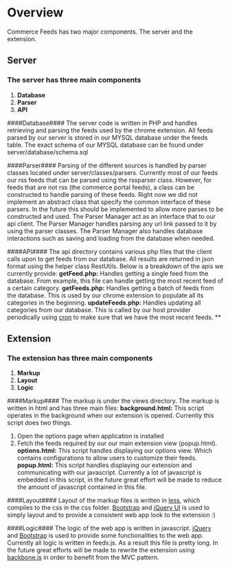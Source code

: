 Overview
========

Commerce Feeds has two major components. The server and the extension.

Server
------

### The server has three main components ###
1. **Database**
2. **Parser**
3. **API**


####Database####
The server code is written in PHP and handles retrieving and parsing the feeds used by the chrome extension. All feeds parsed by our server is stored in our MYSQL database under the feeds table. The exact schema of our MYSQL database can be found under server/database/schema.sql

####Parser####
Parsing of the different sources is handled by parser classes located under server/classes/parsers. Currently most of our feeds our rss feeds that can be parsed using the rssparser class. However, for feeds that are not rss (the commerce portal feeds), a class can be constructed to handle parsing of these feeds. Right now we did not implement an abstract class that specify the common interface of these parsers. In the future this should be implemented to allow more parses to be constructed and used.
The Parser Manager act as an interface that to our api client. The Parser Manager handles parsing any url link passed to it by using the parser classes. The Parser Manager also handles database interactions such as saving and loading from the database when needed.

####API####
The api directory contains various php files that the client calls upon to get feeds from our database. All results are returned in json format using the helper class RestUtils.
Below is a breakdown of the apis we currently provide:
**getFeed.php:** Handles getting a single feed from the database. From example, this file can handle getting the most recent feed of a certain category.
**getFeeds.php:** Handles getting a batch of feeds from the database. This is used by our chrome extension to populate all its categories in the beginning.
**updateFeeds.php:** Handles updating all categories from our database. This is called by our host provider periodically using [cron](http://unixgeeks.org/security/newbie/unix/cron-1.html) to make sure that we have the most recent feeds.
**

Extension
---------

### The extension has three main components ###
1. **Markup**
2. **Layout**
3. **Logic**


####Markup####
The markup is under the views directory. The markup is written in html and has three main files:
**background.html:** This script operates in the background when our extension is opened. Currently this script does two things. 
1. Open the options page when application is installed
2. Fetch the feeds required by our our main extension view (popup.html).
**options.html:** This script handles displaying our options view. Which contains configurations to allow users to customize their feeds.
**popup.html:** This script handles displaying our extension and communicating with our javascript. Currently a lot of javascript is embedded in this script, in the future great effort will be made to reduce the amount of javascript contained in this file.

####Layout####
Layout of the markup files is written in [less](http://lesscss.org/), which compiles to the css in the css folder. [Bootstrap](http://twitter.github.com/bootstrap/) and [jQuery UI](http://jqueryui.com/) is used to simply layout and to provide a consistent web app look to the extension :)

####Logic####
The logic of the web app is written in javascript. [jQuery](http://jquery.com/) and [Bootstrap](http://twitter.github.com/bootstrap/) is used to provide some functionalities to the web app.
Currently all logic is written in feeds.js. As a result this file is pretty long. In the future great efforts will be made to rewrite the extension using [backbone.js](http://documentcloud.github.com/backbone/) in order to benefit from the MVC pattern. 
